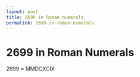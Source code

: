 ```yaml
---
layout: post
title: 2699 in Roman Numerals
permalink: 2699-in-roman-numerals
---
```


# 2699 in Roman Numerals

2699 = MMDCXCIX
